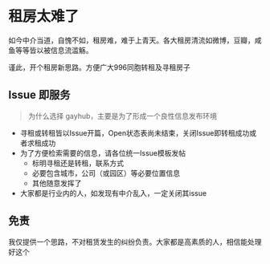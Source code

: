 # 租房太难了

如今中介当道，自愧不如，租房难，难于上青天。各大租房清流如微博，豆瓣，咸鱼等等皆以被信息流滥觞。

谨此，开个租房新思路。方便广大996同胞转租及寻租房子

## Issue 即服务
> 为什么选择 gayhub，主要是为了形成一个良性信息发布环境

* 寻租或转租皆以Issue开篇，Open状态表尚未结束，关闭Issue即转租成功或者求租成功
* 为了方便检索需要的信息，请各位统一Issue模板发帖
  - 标明寻租还是转租，联系方式
  - 必要包含城市，公司（或园区）等必要位置信息
  - 其他随意发挥了
* 大家都是行业内的人，如发现有中介乱入，一定关闭其issue

## 免责

我仅提供一个思路，不对租赁发生的纠纷负责。大家都是高素质的人，相信能处理好这个
